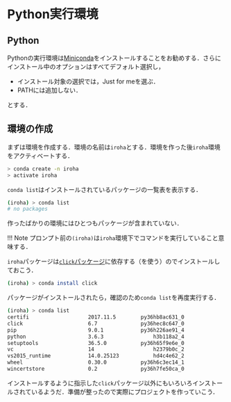 # Python実行環境

## Python

Pythonの実行環境は[Miniconda]( https://conda.io/miniconda.html)をインストールすることをお勧めする．さらにインストール中のオプションはすべてデフォルト選択し，

* インストール対象の選択では，Just for meを選ぶ．
* PATHには追加しない．

とする．

## 環境の作成

まずは環境を作成する．環境の名前は`iroha`とする．環境を作った後`iroha`環境をアクティベートする．

```bash
> conda create -n iroha
> activate iroha
```

`conda list`はインストールされているパッケージの一覧表を表示する．

```bash
(iroha) > conda list
# no packages
```

作ったばかりの環境にはひとつもパッケージが含まれていない．

!!! Note
    プロンプト前の`(iroha)`は`iroha`環境下でコマンドを実行していること意味する．

`iroha`パッケージは[`click`パッケージ](http://click.pocoo.org)に依存する（を使う）のでインストールしておこう．

```bash
(iroha) > conda install click
```

パッケージがインストールされたら，確認のため`conda list`を再度実行する．

```bash
(iroha) > conda list
certifi                   2017.11.5        py36hb8ac631_0
click                     6.7              py36hec8c647_0
pip                       9.0.1            py36h226ae91_4
python                    3.6.3                h3b118a2_4
setuptools                36.5.0           py36h65f9e6e_0
vc                        14                   h2379b0c_2
vs2015_runtime            14.0.25123           hd4c4e62_2
wheel                     0.30.0           py36h6c3ec14_1
wincertstore              0.2              py36h7fe50ca_0
```

インストールするように指示した`click`パッケージ以外にもいろいろインストールされているようだ．準備が整ったので実際にプロジェクトを作っていこう．
